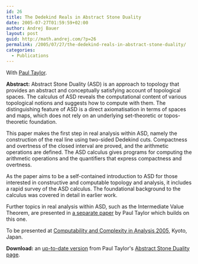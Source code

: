 ```yaml
---
id: 26
title: The Dedekind Reals in Abstract Stone Duality
date: 2005-07-27T01:59:59+02:00
author: Andrej Bauer
layout: post
guid: http://math.andrej.com/?p=26
permalink: /2005/07/27/the-dedekind-reals-in-abstract-stone-duality/
categories:
  - Publications
---
```

With [Paul Taylor](http://www.cs.man.ac.uk/~pt/).

**Abstract:** Abstract Stone Duality (ASD) is an approach to topology that provides an abstract and conceptually satisfying account of topological spaces. The calculus of ASD reveals the computational content of various topological notions and suggests how to compute with them. The distinguishing feature of ASD is a direct axiomatisation in terms of spaces and maps, which does not rely on an underlying set-theoretic or topos-theoretic foundation.

This paper makes the first step in real analysis within ASD, namely the construction of the real line using two-sided Dedekind cuts. Compactness and overtness of the closed interval are proved, and the arithmetic operations are defined. The ASD calculus gives programs for computing the arithmetic operations and the quantifiers that express compactness and overtness.

As the paper aims to be a self-contained introduction to ASD for those interested in constructive and computable topology and analysis, it includes a rapid survey of the ASD calculus. The foundational background to the calculus was covered in detail in earlier work. 

Further topics in real analysis within ASD, such as the Intermediate Value Theorem, are presented in [a separate paper](http://www.cs.man.ac.uk/~pt/ASD/#ASD/lamcra) by Paul Taylor which builds on this one.

To be presented at [Computability and Complexity in Analysis 2005](http://cca-net.de/cca2005), Kyoto, Japan.

**Download:** an [up-to-date version](http://www.monad.me.uk/ASD/analysis.php#dedras) from Paul Taylor's [Abstract Stone Duality page](http://www.monad.me.uk/ASD/).
